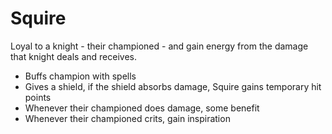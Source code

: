 # Squire

Loyal to a knight - their championed - and gain energy from the damage that knight deals and receives.

- Buffs champion with spells
- Gives a shield, if the shield absorbs damage, Squire gains temporary hit points
- Whenever their championed does damage, some benefit
- Whenever their championed crits, gain inspiration
